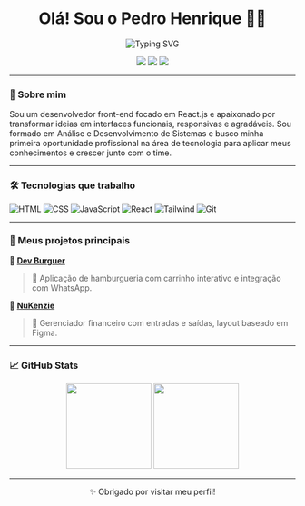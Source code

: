 <h1 align="center">Olá! Sou o Pedro Henrique 👨‍💻</h1>

<p align="center">
  <img src="https://readme-typing-svg.demolab.com?font=Fira+Code&size=24&pause=1000&color=1E90FF&center=true&vCenter=true&width=435&lines=Desenvolvedor+Front-End;Apaixonado+por+React+e+UI;Buscando+o+1%C2%BA+emprego+em+tech" alt="Typing SVG" />
</p>

<p align="center">
  <a href="https://portfolio-opal-psi-45.vercel.app/" target="_blank"><img src="https://img.shields.io/badge/Portf%C3%B3lio-000?style=for-the-badge&logo=vercel&logoColor=white" /></a>
  <a href="www.linkedin.com/in/pedro-silva-dev-2002-js" target="_blank"><img src="https://img.shields.io/badge/LinkedIn-0077B5?style=for-the-badge&logo=linkedin&logoColor=white" /></a>
  <a href="mailto:pedrosilva10057@gmail.com"><img src="https://img.shields.io/badge/Email-EA4335?style=for-the-badge&logo=gmail&logoColor=white" /></a>
</p>

---

### 🚀 Sobre mim

Sou um desenvolvedor front-end focado em React.js e apaixonado por transformar ideias em interfaces funcionais, responsivas e agradáveis. Sou formado em Análise e Desenvolvimento de Sistemas e busco minha primeira oportunidade profissional na área de tecnologia para aplicar meus conhecimentos e crescer junto com o time.

---

### 🛠️ Tecnologias que trabalho

![HTML](https://img.shields.io/badge/HTML5-E34F26?style=flat&logo=html5&logoColor=white)
![CSS](https://img.shields.io/badge/CSS3-1572B6?style=flat&logo=css3&logoColor=white)
![JavaScript](https://img.shields.io/badge/JavaScript-F7DF1E?style=flat&logo=javascript&logoColor=black)
![React](https://img.shields.io/badge/React-61DAFB?style=flat&logo=react&logoColor=black)
![Tailwind](https://img.shields.io/badge/Tailwind_CSS-38B2AC?style=flat&logo=tailwind-css&logoColor=white)
![Git](https://img.shields.io/badge/Git-F05032?style=flat&logo=git&logoColor=white)

---

### 📂 Meus projetos principais

🔹 [**Dev Burguer**](https://cardapio-online-pi.vercel.app/)  
> 🧾 Aplicação de hamburgueria com carrinho interativo e integração com WhatsApp.

🔹 [**NuKenzie**](https://m3-sp2-nu-kenzie-pedrohenrique-23-xf1c-i7kr79xnr.vercel.app/)  
> 💸 Gerenciador financeiro com entradas e saídas, layout baseado em Figma.

---

### 📈 GitHub Stats

<p align="center">
  <img src="https://github-readme-stats.vercel.app/api?username=pedrohenrique-23&show_icons=true&theme=radical" height="150" />
  <img src="https://github-readme-stats.vercel.app/api/top-langs/?username=pedrohenrique-23&layout=compact&theme=radical" height="150" />
</p>

---

<p align="center">✨ Obrigado por visitar meu perfil!</p>
